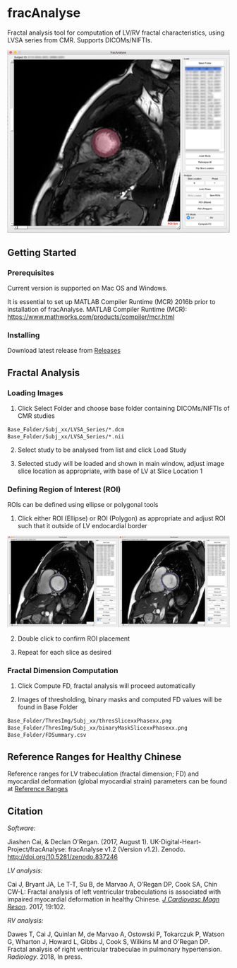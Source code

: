 # fracAnalyse

Fractal analysis tool for computation of LV/RV fractal characteristics, using LVSA series from CMR. Supports DICOMs/NIFTIs.

![Overview](/images/imageOverview.png?raw=true)

## Getting Started

### Prerequisites

Current version is supported on Mac OS and Windows.

It is essential to set up MATLAB Compiler Runtime (MCR) 2016b prior to installation of fracAnalyse.
MATLAB Compiler Runtime (MCR): https://www.mathworks.com/products/compiler/mcr.html

### Installing

Download latest release from [Releases](https://github.com/UK-Digital-Heart-Project/fracAnalyse/releases)

## Fractal Analysis

### Loading Images

1. Click Select Folder and choose base folder containing DICOMs/NIFTIs of CMR studies

```
Base_Folder/Subj_xx/LVSA_Series/*.dcm
Base_Folder/Subj_xx/LVSA_Series/*.nii
```

2. Select study to be analysed from list and click Load Study

3. Selected study will be loaded and shown in main window, adjust image slice location as appropriate, with base of LV at Slice Location 1

### Defining Region of Interest (ROI)

ROIs can be defined using ellipse or polygonal tools

1. Click either ROI (Ellipse) or ROI (Polygon) as appropriate and adjust ROI such that it outside of LV endocardial border 

![ROI (Ellipse)](/images/imageROI.png?raw=true)

2. Double click to confirm ROI placement

3. Repeat for each slice as desired

### Fractal Dimension Computation

1. Click Compute FD, fractal analysis will proceed automatically

2. Images of thresholding, binary masks and computed FD values will be found in Base Folder

```
Base_Folder/ThresImg/Subj_xx/thresSlicexxPhasexx.png
Base_Folder/ThresImg/Subj_xx/binaryMaskSlicexxPhasexx.png
Base_Folder/FDSummary.csv
```

## Reference Ranges for Healthy Chinese

Reference ranges for LV trabeculation (fractal dimension; FD) and myocardial deformation (global myocardial strain) parameters can be found at [Reference Ranges](refranges/)

## Citation

*Software:*

Jiashen Cai, & Declan O'Regan. (2017, August 1). UK-Digital-Heart-Project/fracAnalyse: fracAnalyse v1.2 (Version v1.2). Zenodo. http://doi.org/10.5281/zenodo.837246

*LV analysis:*

Cai J, Bryant JA, Le T-T, Su B, de Marvao A, O’Regan DP, Cook SA, Chin CW-L: Fractal analysis of left ventricular trabeculations is associated with impaired myocardial deformation in healthy Chinese. [*J Cardiovasc Magn Reson*](https://doi.org/10.1186/s12968-017-0413-z). 2017, 19:102.

*RV analysis:*

Dawes T, Cai J, Quinlan M, de Marvao A, Ostowski P, Tokarczuk P, Watson G, Wharton J, Howard L, Gibbs J, Cook S, Wilkins M and O'Regan DP. Fractal analysis of right ventricular trabeculae in pulmonary hypertension. *Radiology*. 2018, In press.
